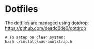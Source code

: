# Dotfiles

The dotfiles are managed using dotdrop:
https://github.com/deadc0de6/dotdrop

```shell
# To setup on clean system:
bash ./install/mac-bootstrap.h
```